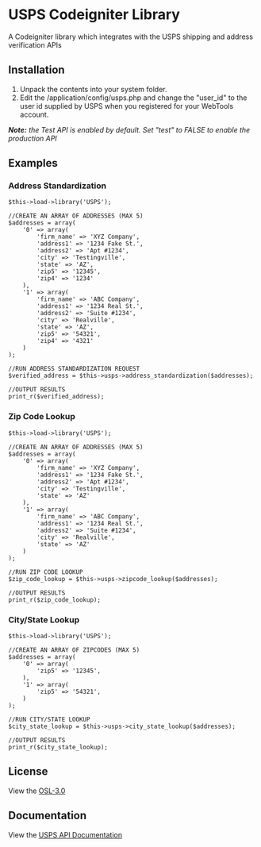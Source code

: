 USPS Codeigniter Library
========================

A Codeigniter library which integrates with the USPS shipping and address verification APIs

Installation
------------
1. Unpack the contents into your system folder.
2. Edit the /application/config/usps.php and change the "user_id" to the user id supplied by USPS when you registered for your WebTools account.

***Note:*** *the Test API is enabled by default. Set "test" to FALSE to enable the production API*

Examples
--------

### Address Standardization ###
	$this->load->library('USPS');

	//CREATE AN ARRAY OF ADDRESSES (MAX 5)
	$addresses = array(
		'0' => array(
			'firm_name' => 'XYZ Company',
			'address1' => '1234 Fake St.',
			'address2' => 'Apt #1234',
			'city' => 'Testingville',
			'state' => 'AZ',
			'zip5' => '12345',
			'zip4' => '1234'
		),
		'1' => array(
			'firm_name' => 'ABC Company',
			'address1' => '1234 Real St.',
			'address2' => 'Suite #1234',
			'city' => 'Realville',
			'state' => 'AZ',
			'zip5' => '54321',
			'zip4' => '4321'
		)
	);

	//RUN ADDRESS STANDARDIZATION REQUEST
	$verified_address = $this->usps->address_standardization($addresses);

	//OUTPUT RESULTS
	print_r($verified_address);

### Zip Code Lookup ###
	$this->load->library('USPS');

	//CREATE AN ARRAY OF ADDRESSES (MAX 5)
	$addresses = array(
		'0' => array(
			'firm_name' => 'XYZ Company',
			'address1' => '1234 Fake St.',
			'address2' => 'Apt #1234',
			'city' => 'Testingville',
			'state' => 'AZ'
		),
		'1' => array(
			'firm_name' => 'ABC Company',
			'address1' => '1234 Real St.',
			'address2' => 'Suite #1234',
			'city' => 'Realville',
			'state' => 'AZ'
		)
	);

	//RUN ZIP CODE LOOKUP	
	$zip_code_lookup = $this->usps->zipcode_lookup($addresses);

	//OUTPUT RESULTS
	print_r($zip_code_lookup);

### City/State Lookup ###
	$this->load->library('USPS');

	//CREATE AN ARRAY OF ZIPCODES (MAX 5)
	$addresses = array(
		'0' => array(
			'zip5' => '12345',
		),
		'1' => array(
			'zip5' => '54321',
		)
	);

	//RUN CITY/STATE LOOKUP
	$city_state_lookup = $this->usps->city_state_lookup($addresses);

	//OUTPUT RESULTS
	print_r($city_state_lookup);

License
-------

View the [OSL-3.0](http://opensource.org/licenses/OSL-3.0)

Documentation
----------------------
View the [USPS API Documentation](https://www.usps.com/business/web-tools-apis/address-information-v3-1d.htm)